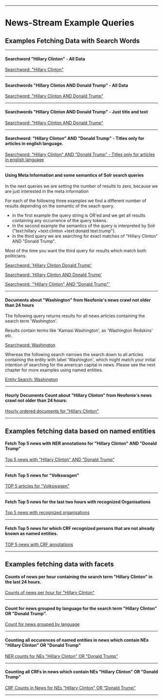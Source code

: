----------

# News-Stream Example Queries

## Examples Fetching Data with Search Words


----------


#### Searchword "Hillary Clinton" - All Data

[Searchword: "Hillary Clinton"](https://nstr.neofonie.de/solr-dev/hackathon/select?q=Hillary+Clinton&amp;rows=3&indent=on&amp;wt=json "Fetching all data")


----------


#### Searchwords "Hillary Clinton AND Donald Trump" - All Data

[Searchword: "Hillary Clinton AND Donald Trump"](https://nstr.neofonie.de/solr-dev/hackathon/select?q=Hillary+Clinton+OR+Donals+Trump&amp;rows=3&amp;indent=on&amp;wt=json "Fetching all data")


----------


#### Searchwords "Hillary Clinton AND Donald Trump" - Just title and text

[Searchword: "Hillary Clinton AND Donald Trump"](https://nstr.neofonie.de/solr-dev/hackathon/select?fl=title+AND+text&amp;q=%22Hillary+Clinton%22+AND+%22Donald+Trump%22&rows=3&amp;indent=on&amp;wt=json "Just title and text")


----------
#### Searchword: "Hillary Clinton" AND "Donald Trump" -  Titles only for articles in english language.


[Searchword: "Hillary Clinton" AND "Donald Trump" -  Titles only for articles in english language](https://nstr.neofonie.de/solr-dev/hackathon/select?fl=title&q=%22Hillary+Clinton%22+AND+%22Donald+Trump%22&fq=language%3A+en+AND+sourceId%3Aneofonie&rows=10&sort=publicationDate+DESC&wt=json&indent=on "Only articles in English language")


----------


#### Using Meta Information and some semantics of Solr search queries

In the next queries we are setting the number of results to zero, because we are just interested in the meta information

For each of the following three examples we find a different number of results depending on the semantic of the seach query.

* In the first example the query string is OR'ed and we get all results containing any occurrence of the query tokens.
* In the second example the semantics of the query is interpreted by Solr ("text:hillary +text:clinton +text:donald text:trump").
* In the third query we are searching for exact matches of "Hillary Clinton" AND "Donald Trump".

Most of the time you want the third query for results which match both politicians.

[Searchword: 'Hillary Clinton Donald Trump'](https://nstr.neofonie.de/solr-dev/hackathon/select?rows=0&q=Hillary+Clinton+Donald+Trump&rows=3&indent=on&wt=json "Just 3 results")

[Searchword: 'Hillary Clinton AND Donald Trump'](https://nstr.neofonie.de/solr-dev/hackathon/select?rows=0&q=Hillary+Clinton+AND+Donald+Trump&rows=3&indent=on&wt=json "")

[Searchword: '"Hillary Clinton" AND "Donald Trump"'](https://nstr.neofonie.de/solr-dev/hackathon/select?rows=0&q=%22Hillary+Clinton%22+AND+%22Donald+Trump%22&rows=3&indent=on&wt=json "")


----------


#### Documents about "Washington" from Neofonie's news crawl not older than 24 hours


The following query returns results for all news articles containing the search term 'Washington'.

Results contain terms like 'Kamasi Washington', as 'Washington Redskins' etc.

[Searchword: Washington](https://nstr.neofonie.de/solr-dev/hackathon/select?q=Washington&fq=%2BsourceId%3Aneofonie+%2BpublicationDateNOW%2FHOUR-24HOUR+TO+NOW%2FHOUR%2B1HOUR&rows=3&indent=on&wt=json "Get all with Washingtons")

Whereas the following search narrows the search down to all articles containing the entity with label 'Washington', which might match your initial intention of searching for the american capital in news.
Please see the next chapter for more examples using named entities.

[Entity Search: Washington](https://nstr.neofonie.de/solr-dev/hackathon/select?q=entityLabels%3A+Washington&fq=%2BsourceId%3Aneofonie+%2BpublicationDateNOW%2FHOUR-24HOUR+TO+NOW%2FHOUR%2B1HOUR&rows=3&indent=on&wt=json "Just get Place Washington")


----------


#### Hourly Documents Count about "Hillary Clinton" from Neofonie's news crawl not older than 24 hours: 

[Hourly ordered documents for "Hillary Clinton"](https://nstr.neofonie.de/solr-dev/hackathon/select?facet.range.end=NOW%2FHOUR%2B1HOUR&facet.range.gap=%2B1HOUR&facet=true&facet.range=publicationDate&facet.range.start=NOW%2FHOUR-24HOUR&q=entityLabels%3A+Hillary+Clinton&fq=%2BpublicationDate%3A%5BNOW%2FHOUR-24HOUR+TO+NOW%2FHOUR%2B1HOUR%5D+%2BsourceId%3Aneofonie&rows=3&indent=on&wt=json "")


----------


## Examples fetching data based on named entities

#### Fetch Top 5 news with NER annotations for "Hillary Clinton" AND "Donald Trump"

[Top 5 news with "Hillary Clinton" AND "Donald Trump"](https://nstr.neofonie.de/solr-dev/hackathon/select?fl=neoUrl+AND+title+AND+entityLabels&sort=publicationDate+DESC&rows=5&q=entityLabels%3A+%22Hillary+Clinton%22+AND+entityLabels%3A+%22Donald+Trump%22&fq=%2BpublicationDate%3A%5BNOW%2FHOUR-24HOUR+TO+NOW%2FHOUR%2B1HOUR%5D+%2BsourceId%3Aneofonie&rows=3&indent=on&wt=json "Top 5 news ordered by publicationDate")


----------

#### Fetch Top 5 news for "Volkswagen"

[TOP 5 articles for "Volkswagen"](https://nstr.neofonie.de/solr-dev/hackathon/select?sort=publicationDate+DESC&rows=5&fq=%2BpublicationDate%3A%5BNOW%2FHOUR-24HOUR+TO+NOW%2FHOUR%2B1HOUR%5D+%2BsourceId%3Aneofonie&q=entityLabels%3A+Volkswagen&fl=title&indent=on&wt=json "Top 5 articles")

----------

#### Fetch Top 5 news for the last two hours with recognized Organisations

[Top 5 news with recognized organisations](https://nstr.neofonie.de/solr-dev/hackathon/select?sort=publicationDate+DESC&rows=5&fq=%2BpublicationDate%3A%5BNOW%2FHOUR-2HOUR+TO+NOW%2FHOUR%2B1HOUR%5D+%2BsourceId%3Aneofonie&q=entityTypes%3A+ORGANISATION&fl=neoUrl+title+entityRfc4180&indent=on&wt=json "Top 5 articles")

----------


#### Fetch Top 5 news for which CRF recognized persons that are not already known as named entities.

[TOP 5 news with CRF annotations](https://nstr.neofonie.de/solr-dev/hackathon/select?sort=publicationDate+DESC&rows=5&fq=%2BpublicationDate%3A%5BNOW%2FHOUR-2HOUR+TO+NOW%2FHOUR%2B1HOUR%5D+%2BsourceId%3Aneofonie&q=unknownTypes%3A+PERSON&fl=neoUrl+title+entityRfc4180&indent=on&wt=json "Top 5 articles")


----------


## Examples fetching data with facets

#### Counts of news per hour containing the search term "Hillary Clinton" in the last 24 hours.

[Counts of news per hour for "Hillary Clinton"](https://nstr.neofonie.de/solr-dev/hackathon/select?facet.range=publicationDate&facet.range.gap=%2B1HOUR&q=Hillary+Clinton&facet=true&fl=titles&rows=0&facet.range.start=NOW%2FHOUR-24HOUR&facet.range.end=NOW%2FHOUR%2B1HOUR&fq=%2BpublicationDate%3A%5BNOW%2FHOUR-24HOUR+TO+NOW%2FHOUR%2B1HOUR%5D+%2BsourceId%3Aneofonie&indent=on&wt=json "News Statistics")


----------


#### Count for news grouped by language for the search term "Hillary Clinton" OR "Donald Trump".

[Count for news grouped by language](https://nstr.neofonie.de/solr-dev/hackathon/select?f.language.facet.sort=count&facet.method=fcs&q=entityLabels%3A%22Hillary+Clinton%22+OR+entityLabels%3A%22Donald+Trump%22&facet=true&facet.missing=true&rows=0&facet.field=language&facet.limit=10&fq=publicationDate%3A%5BNOW%2FDAY-3DAY+TO+NOW%2FDAY%2B1DAY%5D&indent=on&wt=json "Language counts")


----------


#### Counting all occurences of named entities in news which contain NEs "Hillary Clinton" OR "Donald Trump"

[NER counts for NEs "Hillary Clinton" OR "Donald Trump"](https://nstr.neofonie.de/solr-dev/hackathon/select?facet.method=enum&f.knownSurfaceforms.facet.sort=count&q=entityLabels%3A%22Hillary+Clinton%22+OR+entityLabels%3A%22Donald+Trump%22&facet=true&facet.missing=true&rows=0&facet.field=knownSurfaceforms&facet.limit=10&fq=publicationDate%3A%5BNOW%2FDAY-3DAY+TO+NOW%2FDAY%2B1DAY%5D&indent=on&wt=json "NER counts")


----------


#### Counting all CRFs in news which contain NEs "Hillary Clinton" OR "Donald Trump"

[CRF Counts in News for NEs  "Hillary Clinton" OR "Donald Trump"](https://nstr.neofonie.de/solr-dev/hackathon/select?facet.method=enum&q=entityLabels%3A%22Hillary+Clinton%22+OR+entityLabels%3A%22Donald+Trump%22&f.unknownPersons.facet.sort=count&facet=true&facet.missing=true&rows=0&facet.field=unknownPersons&facet.limit=10&fq=publicationDate%3A%5BNOW%2FDAY-3DAY+TO+NOW%2FDAY%2B1DAY%5D&indent=on&wt=json "CRF Counts")


----------
